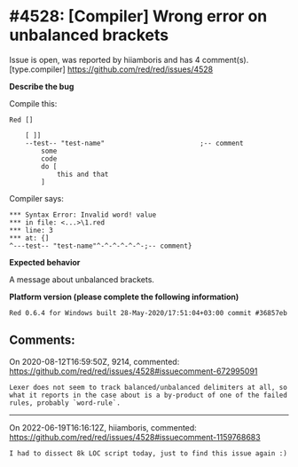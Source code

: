 
#4528: [Compiler] Wrong error on unbalanced brackets
================================================================================
Issue is open, was reported by hiiamboris and has 4 comment(s).
[type.compiler]
<https://github.com/red/red/issues/4528>

**Describe the bug**

Compile this:
```
Red []

	[ ]]
	--test-- "test-name"						;-- comment
		some
		code
		do [		
			this and that
		]

```
Compiler says:
```
*** Syntax Error: Invalid word! value                                              
*** in file: <...>\1.red
*** line: 3                                                                        
*** at: {]                                                                         
^---test-- "test-name"^-^-^-^-^-^-;-- comment}                                     
```

**Expected behavior**

A message about unbalanced brackets.

**Platform version (please complete the following information)**
```
Red 0.6.4 for Windows built 28-May-2020/17:51:04+03:00 commit #36857eb
```



Comments:
--------------------------------------------------------------------------------

On 2020-08-12T16:59:50Z, 9214, commented:
<https://github.com/red/red/issues/4528#issuecomment-672995091>

    Lexer does not seem to track balanced/unbalanced delimiters at all, so what it reports in the case about is a by-product of one of the failed rules, probably `word-rule`.

--------------------------------------------------------------------------------

On 2022-06-19T16:16:12Z, hiiamboris, commented:
<https://github.com/red/red/issues/4528#issuecomment-1159768683>

    I had to dissect 8k LOC script today, just to find this issue again :)

